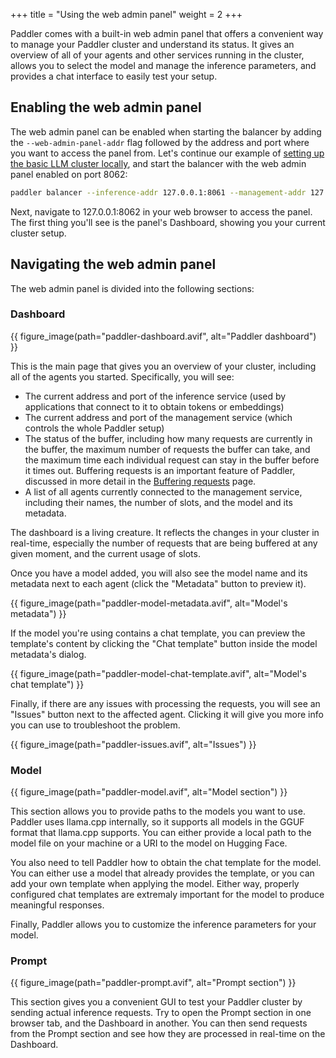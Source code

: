 +++
title = "Using the web admin panel"
weight = 2
+++

Paddler comes with a built-in web admin panel that offers a convenient way to manage your Paddler cluster and understand its status. It gives an overview of all of your agents and other services running in the cluster, allows you to select the model and manage the inference parameters, and provides a chat interface to easily test your setup.

## Enabling the web admin panel

The web admin panel can be enabled when starting the balancer by adding the `--web-admin-panel-addr` flag followed by the address and port where you want to access the panel from. Let's continue our example of [setting up the basic LLM cluster locally](@/docs/starting-out/setup-a-basic-llm-cluster.md), and start the balancer with the web admin panel enabled on port 8062:

```bash
paddler balancer --inference-addr 127.0.0.1:8061 --management-addr 127.0.0.1:8060 --web-admin-panel-addr 127.0.0.1:8062
```

Next, navigate to 127.0.0.1:8062 in your web browser to access the panel. The first thing you'll see is the panel's Dashboard, showing you your current cluster setup.

## Navigating the web admin panel

The web admin panel is divided into the following sections:

### Dashboard

{{ figure_image(path="paddler-dashboard.avif", alt="Paddler dashboard") }}

This is the main page that gives you an overview of your cluster, including all of the agents you started. Specifically, you will see:

- The current address and port of the inference service (used by applications that connect to it to obtain tokens or embeddings)
- The current address and port of the management service (which controls the whole Paddler setup)
- The status of the buffer, including how many requests are currently in the buffer, the maximum number of requests the buffer can take, and the maximum time each individual request can stay in the buffer before it times out. Buffering requests is an important feature of Paddler, discussed in more detail in the [Buffering requests](@/docs/internals/buffered-requests.md) page.
- A list of all agents currently connected to the management service, including their names, the number of slots, and the model and its metadata.

<div class="formatted-text__note">
    The dashboard is a living creature. It reflects the changes in your cluster in real-time, especially the number of requests that are being buffered at any given moment, and the current usage of slots.
</div>

Once you have a model added, you will also see the model name and its metadata next to each agent (click the "Metadata" button to preview it). 

{{ figure_image(path="paddler-model-metadata.avif", alt="Model's metadata") }}

If the model you're using contains a chat template, you can preview the template's content by clicking the "Chat template" button inside the model metadata's dialog.

{{ figure_image(path="paddler-model-chat-template.avif", alt="Model's chat template") }}

Finally, if there are any issues with processing the requests, you will see an "Issues" button next to the affected agent. Clicking it will give you more info you can use to troubleshoot the problem.

{{ figure_image(path="paddler-issues.avif", alt="Issues") }}


### Model 

{{ figure_image(path="paddler-model.avif", alt="Model section") }}

This section allows you to provide paths to the models you want to use. Paddler uses llama.cpp internally, so it supports all models in the GGUF format that llama.cpp supports. You can either provide a local path to the model file on your machine or a URI to the model on Hugging Face.

You also need to tell Paddler how to obtain the chat template for the model. You can either use a model that already provides the template, or you can add your own template when applying the model. Either way, properly configured chat templates are extremaly important for the model to produce meaningful responses.

Finally, Paddler allows you to customize the inference parameters for your model. 


### Prompt

{{ figure_image(path="paddler-prompt.avif", alt="Prompt section") }}

This section gives you a convenient GUI to test your Paddler cluster by sending actual inference requests. Try to open the Prompt section in one browser tab, and the Dashboard in another. You can then send requests from the Prompt section and see how they are processed in real-time on the Dashboard.
